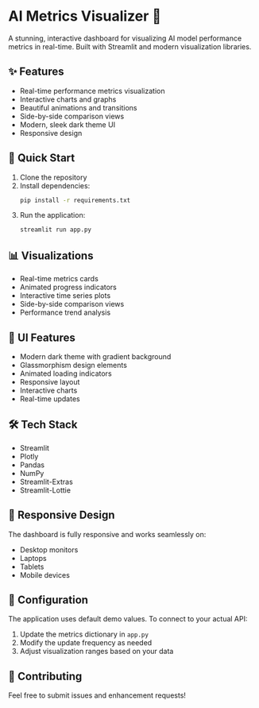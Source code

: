 # AI Metrics Visualizer 🤖

A stunning, interactive dashboard for visualizing AI model performance metrics in real-time. Built with Streamlit and modern visualization libraries.

## ✨ Features

- Real-time performance metrics visualization
- Interactive charts and graphs
- Beautiful animations and transitions
- Side-by-side comparison views
- Modern, sleek dark theme UI
- Responsive design

## 🚀 Quick Start

1. Clone the repository
2. Install dependencies:
   ```bash
   pip install -r requirements.txt
   ```
3. Run the application:
   ```bash
   streamlit run app.py
   ```

## 📊 Visualizations

- Real-time metrics cards
- Animated progress indicators
- Interactive time series plots
- Side-by-side comparison views
- Performance trend analysis

## 🎨 UI Features

- Modern dark theme with gradient background
- Glassmorphism design elements
- Animated loading indicators
- Responsive layout
- Interactive charts
- Real-time updates

## 🛠️ Tech Stack

- Streamlit
- Plotly
- Pandas
- NumPy
- Streamlit-Extras
- Streamlit-Lottie

## 📱 Responsive Design

The dashboard is fully responsive and works seamlessly on:
- Desktop monitors
- Laptops
- Tablets
- Mobile devices

## 🔧 Configuration

The application uses default demo values. To connect to your actual API:
1. Update the metrics dictionary in `app.py`
2. Modify the update frequency as needed
3. Adjust visualization ranges based on your data

## 🌟 Contributing

Feel free to submit issues and enhancement requests! 